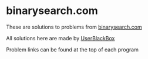 # binarysearch.com

These are solutions to problems from [binarysearch.com](binarysearch.com)

All solutions here are made by [UserBlackBox](https://binarysearch.com/@/UserBlackBox)

Problem links can be found at the top of each program

